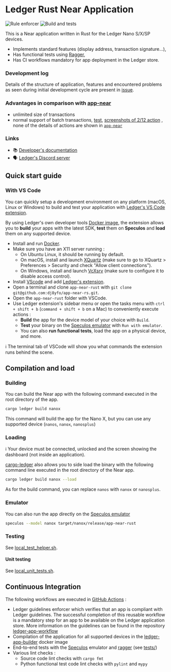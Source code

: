 # Ledger Rust Near Application

![Rule enforcer](https://github.com/dj8yfo/app-near-rs/actions/workflows/guidelines_enforcer.yml/badge.svg) ![Build and tests](https://github.com/dj8yfo/app-near-rs/actions/workflows/build_and_functional_tests.yml/badge.svg)

This is a Near application written in Rust for the Ledger Nano S/X/SP devices.

* Implements standard features (display address, transaction signature...),
* Has functional tests using [Ragger](https://github.com/LedgerHQ/ragger),
* Has CI workflows mandatory for app deployment in the Ledger store.

### Development log

Details of the structure of application, features and encountered problems as seen during initial 
development cycle are present in [issue](https://github.com/dj8yfo/app-near-rs/issues/3). 

### Advantages in comparison with [app-near](https://github.com/LedgerHQ/app-near)
- unlimited size of transactions
- normal support of batch transactions, [test](https://github.com/dj8yfo/app-near-rs/blob/develop/tests/test_sign_transaction/test_batch_transaction.py), [screenshots of 2/12 action](https://github.com/dj8yfo/app-near-rs/tree/develop/tests/snapshots/nanos/test_sign_batch_transaction_all_actions/2_0_next_action) ,  none of the details of actions are shown in [`app-near`](https://github.com/LedgerHQ/app-near/tree/develop/workdir/app-near/tests/snapshots/nanos/test_sign_multiple_actions_2_apdu_exchanges)  

### Links

* 📚 [Developer's documentation](https://developers.ledger.com/)<br/>
* 🗣️ [Ledger's Discord server](https://discord.gg/Ledger)

## Quick start guide

### With VS Code

You can quickly setup a development environment on any platform (macOS, Linux or Windows) to build and test your application with [Ledger's VS Code extension](https://marketplace.visualstudio.com/items?itemName=LedgerHQ.ledger-dev-tools).

By using Ledger's own developer tools [Docker image](https://github.com/LedgerHQ/ledger-app-builder/pkgs/container/ledger-app-builder%2Fledger-app-dev-tools), the extension allows you to **build** your apps with the latest SDK, **test** them on **Speculos** and **load** them on any supported device.

* Install and run [Docker](https://www.docker.com/products/docker-desktop/).
* Make sure you have an X11 server running :
  * On Ubuntu Linux, it should be running by default.
  * On macOS, install and launch [XQuartz](https://www.xquartz.org/) (make sure to go to XQuartz > Preferences > Security and check "Allow client connections").
  * On Windows, install and launch [VcXsrv](https://sourceforge.net/projects/vcxsrv/) (make sure to configure it to disable access control).
* Install [VScode](https://code.visualstudio.com/download) and add [Ledger's extension](https://marketplace.visualstudio.com/items?itemName=LedgerHQ.ledger-dev-tools).
* Open a terminal and clone `app-near-rust` with `git clone git@github.com:dj8yfo/app-near-rs.git`.
* Open the `app-near-rust` folder with VSCode.
* Use Ledger extension's sidebar menu or open the tasks menu with `ctrl + shift + b` (`command + shift + b` on a Mac) to conveniently execute actions :
  * **Build** the app for the device model of your choice with `Build`.
  * **Test** your binary on the [Speculos emulator](https://github.com/LedgerHQ/speculos) with `Run with emulator`.
  * You can also **run functional tests**, load the app on a physical device, and more.

ℹ️ The terminal tab of VSCode will show you what commands the extension runs behind the scene.

## Compilation and load

### Building

You can build the Near app with the following command executed in the root directory of the app.

```bash
cargo ledger build nanox 
```

This command will build the app for the Nano X, but you can use any supported device (`nanos`, `nanox`, `nanosplus`)

### Loading

ℹ️ Your device must be connected, unlocked and the screen showing the dashboard (not inside an application).

[cargo-ledger](https://github.com/LedgerHQ/cargo-ledger) also allows you to side load the binary with the following command line executed in the root directory of the Near app.

```bash
cargo ledger build nanox --load
```

As for the build command, you can replace `nanos` with `nanox` or `nanosplus`.

### Emulator

You can also run the app directly on the [Speculos emulator](https://github.com/LedgerHQ/speculos)

```bash
speculos --model nanox target/nanox/release/app-near-rust
```

### Testing

See [local_test_helper.sh](./local_test_helper.sh).

#### Unit testing

See [local_unit_tests.sh](./local_unit_tests.sh).

## Continuous Integration

The following workflows are executed in [GitHub Actions](https://github.com/features/actions) :

* Ledger guidelines enforcer which verifies that an app is compliant with Ledger guidelines. The successful completion of this reusable workflow is a mandatory step for an app to be available on the Ledger application store. More information on the guidelines can be found in the repository [ledger-app-workflow](https://github.com/LedgerHQ/ledger-app-workflows)
* Compilation of the application for all supported devices in the [ledger-app-builder](https://github.com/LedgerHQ/ledger-app-builder) docker image
* End-to-end tests with the [Speculos](https://github.com/LedgerHQ/speculos) emulator and [ragger](https://github.com/LedgerHQ/ragger) (see [tests/](tests/))
* Various lint checks :
  * Source code lint checks with `cargo fmt`
  * Python functional test code lint checks with `pylint` and `mypy`
